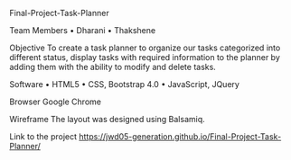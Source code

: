 Final-Project-Task-Planner

Team Members
•	Dharani
•	Thakshene

Objective
To create a task planner to organize our tasks categorized into different status, display tasks with required information to the planner by adding them with the ability to modify and delete tasks. 

Software
•	HTML5
•	CSS, Bootstrap 4.0
•	JavaScript, JQuery

Browser
Google Chrome

Wireframe
The layout was designed using Balsamiq.

Link to the project
https://jwd05-generation.github.io/Final-Project-Task-Planner/
